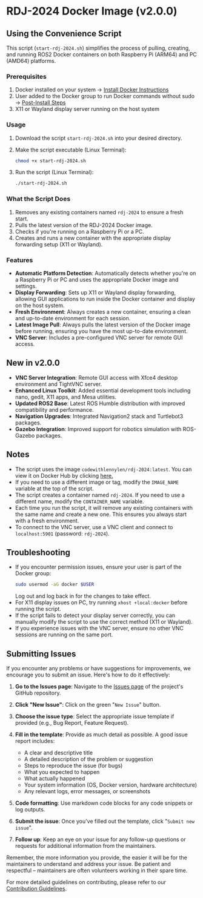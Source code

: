 # RDJ-2024 Docker Image (v2.0.0)

## Using the Convenience Script

This script (`start-rdj-2024.sh`) simplifies the process of pulling, creating, and running ROS2 Docker containers on both Raspberry Pi (ARM64) and PC (AMD64) platforms.

### Prerequisites

1. Docker installed on your system -> [Install Docker Instructions](https://docs.docker.com/engine/install/)
2. User added to the Docker group to run Docker commands without sudo -> [Post-Install Steps](https://docs.docker.com/engine/install/linux-postinstall/#manage-docker-as-a-non-root-user)
3. X11 or Wayland display server running on the host system

### Usage

1. Download the script `start-rdj-2024.sh` into your desired directory.

2. Make the script executable (Linux Terminal):
   ```bash
   chmod +x start-rdj-2024.sh
   ```

3. Run the script (Linux Terminal):
   ```bash
   ./start-rdj-2024.sh
   ```

### What the Script Does

1. Removes any existing containers named `rdj-2024` to ensure a fresh start.
2. Pulls the latest version of the RDJ-2024 Docker image.
3. Checks if you're running on a Raspberry Pi or a PC.
4. Creates and runs a new container with the appropriate display forwarding setup (X11 or Wayland).

### Features

- **Automatic Platform Detection**: Automatically detects whether you're on a Raspberry Pi or PC and uses the appropriate Docker image and settings.
- **Display Forwarding**: Sets up X11 or Wayland display forwarding, allowing GUI applications to run inside the Docker container and display on the host system.
- **Fresh Environment**: Always creates a new container, ensuring a clean and up-to-date environment for each session.
- **Latest Image Pull**: Always pulls the latest version of the Docker image before running, ensuring you have the most up-to-date environment.
- **VNC Server**: Includes a pre-configured VNC server for remote GUI access.

## New in v2.0.0

- **VNC Server Integration**: Remote GUI access with Xfce4 desktop environment and TightVNC server.
- **Enhanced Linux Toolkit**: Added essential development tools including nano, gedit, X11 apps, and Mesa utilities.
- **Updated ROS2 Base**: Latest ROS Humble distribution with improved compatibility and performance.
- **Navigation Upgrades**: Integrated Navigation2 stack and Turtlebot3 packages.
- **Gazebo Integration**: Improved support for robotics simulation with ROS-Gazebo packages.

## Notes

- The script uses the image `codewithlennylen/rdj-2024:latest`. You can view it on Docker Hub by clicking [here.](https://hub.docker.com/r/codewithlennylen/rdj-2024)
- If you need to use a different image or tag, modify the `IMAGE_NAME` variable at the top of the script.
- The script creates a container named `rdj-2024`. If you need to use a different name, modify the `CONTAINER_NAME` variable.
- Each time you run the script, it will remove any existing containers with the same name and create a new one. This ensures you always start with a fresh environment.
- To connect to the VNC server, use a VNC client and connect to `localhost:5901` (password: `rdj-2024`).

## Troubleshooting

- If you encounter permission issues, ensure your user is part of the Docker group:
  ```bash
  sudo usermod -aG docker $USER
  ```
  Log out and log back in for the changes to take effect.
- For X11 display issues on PC, try running `xhost +local:docker` before running the script.
- If the script fails to detect your display server correctly, you can manually modify the script to use the correct method (X11 or Wayland).
- If you experience issues with the VNC server, ensure no other VNC sessions are running on the same port.

## Submitting Issues

If you encounter any problems or have suggestions for improvements, we encourage you to submit an issue. Here's how to do it effectively:

1. **Go to the Issues page**: Navigate to the [Issues page](https://github.com/roboticsdojo/rdj-2024-docker/issues) of the project's GitHub repository.

2. **Click "New Issue"**: Click on the green "`New Issue`" button.

3. **Choose the issue type**: Select the appropriate issue template if provided (e.g., Bug Report, Feature Request).

4. **Fill in the template**: Provide as much detail as possible. A good issue report includes:
   - A clear and descriptive title
   - A detailed description of the problem or suggestion
   - Steps to reproduce the issue (for bugs)
   - What you expected to happen
   - What actually happened
   - Your system information (OS, Docker version, hardware architecture)
   - Any relevant logs, error messages, or screenshots

5. **Code formatting**: Use markdown code blocks for any code snippets or log outputs.

6. **Submit the issue**: Once you've filled out the template, click "`Submit new issue`".

7. **Follow up**: Keep an eye on your issue for any follow-up questions or requests for additional information from the maintainers.

Remember, the more information you provide, the easier it will be for the maintainers to understand and address your issue. Be patient and respectful – maintainers are often volunteers working in their spare time.

For more detailed guidelines on contributing, please refer to our [Contribution Guidelines](CONTRIBUTION.md).
